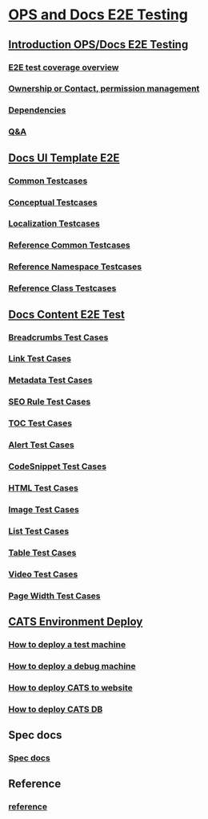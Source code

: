 # [OPS and Docs E2E Testing](index.md)
## [Introduction OPS/Docs E2E Testing](introduction-ops-docs-e2e-testing.md)
### [E2E test coverage overview](e2e-test-coverage-overview.md)
### [Ownership or Contact, permission management](connect.md)
### [Dependencies](dependencies.md)
### [Q&A](faq.md)
## [Docs UI Template E2E](docs-ui-template-e2e/Index.md)
### [Common Testcases](docs-ui-template-e2e/Common.md)
### [Conceptual Testcases](docs-ui-template-e2e/Conceptual.md)
### [Localization Testcases](docs-ui-template-e2e/Localization.md)
### [Reference Common Testcases](docs-ui-template-e2e/Reference-Common.md)
### [Reference Namespace Testcases](docs-ui-template-e2e/Reference-Namespace.md)
### [Reference Class Testcases](docs-ui-template-e2e/Reference-Class.md)
## [Docs Content E2E Test](docs-content-e2e/Index.md)
### [Breadcrumbs Test Cases](docs-content-e2e/Breadcrumb-Case.md)
### [Link Test Cases](docs-content-e2e/Link-Case.md)
### [Metadata Test Cases](docs-content-e2e/Metadata-Case.md)
### [SEO Rule Test Cases](docs-content-e2e/SEO-Rule.md)
### [TOC Test Cases](docs-content-e2e/TOC-Case.md)
### [Alert Test Cases](docs-content-e2e/Alert-Case.md)
### [CodeSnippet Test Cases](docs-content-e2e/Code-Snippet-Case.md)
### [HTML Test Cases](docs-content-e2e/HTML-Case.md)
### [Image Test Cases](docs-content-e2e/Image-Case.md)
### [List Test Cases](docs-content-e2e/List-Case.md)
### [Table Test Cases](docs-content-e2e/Table-Case.md)
### [Video Test Cases](docs-content-e2e/Video-Case.md)
### [Page Width Test Cases](docs-content-e2e/Page-Width-Case.md)
## [CATS Environment Deploy](docs-content-e2e/CATS-Environment-Deploy.md)
### [How to deploy a test machine](docs-content-e2e/How-to-deploy-CATS-test-machine.md)
### [How to deploy a debug machine](docs-content-e2e/How-to-deploy-CATS-debug-machine.md)
### [How to deploy CATS to website](docs-content-e2e/How-to-deploy-CATS-website.md)
### [How to deploy CATS DB](docs-content-e2e/How-to-deploy-CATS-DB.md)
## Spec docs
### [Spec docs](specdocs/NewRepo.md)
## Reference
### [reference](reference.md)